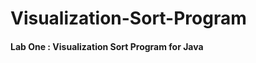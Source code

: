 Visualization-Sort-Program
==========================

#### Lab One : Visualization Sort Program for Java 
